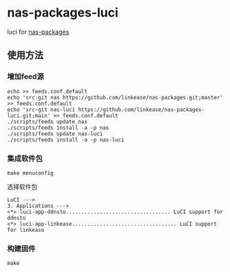 # nas-packages-luci
luci for [nas-packages](https://github.com/linkease/nas-packages)

## 使用方法

### 增加feed源

```shell
echo >> feeds.conf.default
echo 'src-git nas https://github.com/linkease/nas-packages.git;master' >> feeds.conf.default
echo 'src-git nas-luci https://github.com/linkease/nas-packages-luci.git;main' >> feeds.conf.default
./scripts/feeds update nas
./scripts/feeds install -a -p nas
./scripts/feeds update nas-luci
./scripts/feeds install -a -p nas-luci
```

### 集成软件包

```shell
make menuconfig
```

选择软件包
```plain
LuCI --->
3. Applications --->
<*> luci-app-ddnsto.................................. LuCI support for ddnsto
<*> luci-app-linkease.................................. LuCI support for linkease
```

### 构建固件
```shell
make
```